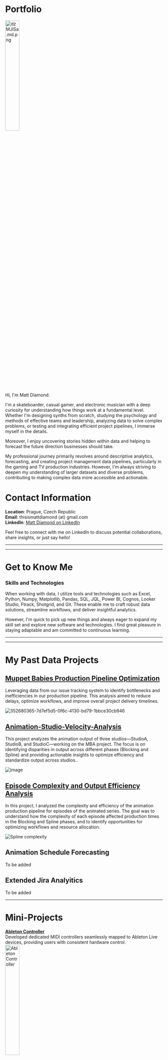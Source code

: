 # Portfolio

<p>
  <a href="https://freeimage.host/i/dzMJlSa">
    <img src="https://iili.io/dzMJlSa.md.png" alt="dzMJlSa.md.png" border="0" style="width:30%;">
  </a>
</p>

Hi, I'm Matt Diamond.

I'm a skateboarder, casual gamer, and electronic musician with a deep curiosity for understanding how things work at a fundamental level. Whether I'm designing synths from scratch, studying the psychology and methods of effective teams and leadership, analyzing data to solve complex problems, or testing and integrating efficient project pipelines, I immerse myself in the details.

Moreover, I enjoy uncovering stories hidden within data and helping to forecast the future direction businesses should take.

My professional journey primarily revolves around descriptive analytics, forecasting, and creating project management data pipelines, particularly in the gaming and TV production industries. However, I'm always striving to deepen my understanding of larger datasets and diverse problems, contributing to making complex data more accessible and actionable.

# Contact Information

**Location**: Prague, Czech Republic  
**Email**: thisismattdiamond (at) gmail.com  
**LinkedIn**: [Matt Diamond on LinkedIn](https://www.linkedin.com/in/thisismattdiamond/)  


Feel free to connect with me on LinkedIn to discuss potential collaborations, share insights, or just say hello!

---

---

# Get to Know Me 

### Skills and Technologies

When working with data, I utilize tools and technologies such as Excel, Python, Numpy, Matplotlib, Pandas, SQL, JQL, Power BI, Cognos, Looker Studio, Ftrack, Shotgrid, and Git. These enable me to craft robust data solutions, streamline workflows, and deliver insightful analytics.

However, I'm quick to pick up new things and always eager to expand my skill set and explore new software and technologies. I find great pleasure in staying adaptable and am committed to continuous learning.


---


---

# My Past Data Projects

## [Muppet Babies Production Pipeline Optimization](https://github.com/diamond-one/MuppetBabies-Pipeline-Optimization)

Leveraging data from our issue tracking system to identify bottlenecks and inefficiencies in our production pipeline. 
This analysis aimed to reduce delays, optimize workflows, and improve overall project delivery timelines.

![352680365-7d7ef5d5-0f6c-4130-bd79-1bbce30cb946](https://github.com/user-attachments/assets/f71d15fb-3308-4049-935c-bf13300bb9a0)

## [Animation-Studio-Velocity-Analysis](https://github.com/diamond-one/Animation-Studio-Velocity-Analysis)

This project analyzes the animation output of three studios—StudioA, StudioB, and StudioC—working on the MBA project. The focus is on identifying disparities in output across different phases (Blocking and Spline) and providing actionable insights to optimize efficiency and standardize output across studios..

![image](https://github.com/user-attachments/assets/ce190cd5-6935-4686-af8f-36a60048f8cf)

## [Episode Complexity and Output Efficiency Analysis](https://github.com/diamond-one/Episode-Complexity-and-Output-Efficiency-Analysis)

In this project, I analyzed the complexity and efficiency of the animation production pipeline for episodes of the animated series. The goal was to understand how the complexity of each episode affected production times in the Blocking and Spline phases, and to identify opportunities for optimizing workflows and resource allocation.

![Spline complexity ](https://github.com/user-attachments/assets/ff9f219b-e6f4-4209-89b3-47b9ba3466a8)

## Animation Schedule Forecasting 
To be added

## Extended Jira Analyitics 
To be added

---

# Mini-Projects

<p>
  <a href="https://github.com/diamond-one/Ableton_Control"><strong>Ableton Controller</strong></a>
  <br>
  Developed dedicated MIDI controllers seamlessly mapped to Ableton Live devices, providing users with consistent hardware control.
  <br>
  <a href="https://github.com/diamond-one/Ableton_Control">
    <img src="https://github.com/user-attachments/assets/f96d682c-4763-4739-a478-f2e3f47a79cb" alt="Ableton Controller" border="0" style="width:30%;">
  </a>
</p>

<p>
  <a href="https://github.com/diamond-one/Hanimex-E300-Retro-Computer-"><strong>Hanimex E300 Super 8 Viewer Retrofit</strong></a>
  <br>
  Developed a retrofit for the Hanimex E300, transforming it into a modern retro-computer.
  <br>
  <a href="https://github.com/diamond-one/Hanimex-E300-Retro-Computer-">
    <img src="https://github.com/user-attachments/assets/09508582-32b2-48f3-91ab-a6fe3c112446" alt="Hanimex E300 Super 8 Viewer Retrofit" border="0" style="width:30%;">
  </a>
</p>

<p>
  <a href="https://github.com/diamond-one/Czech_Quest"><strong>Czech Quest: Master 1000 Words</strong></a>
  <br>
  Czech Quest is a terminal-based language learning application designed to help users master 1000 common Czech words through the Leitner system and focused repetition.
  <br>
  <a href="https://github.com/diamond-one/Hanimex-E300-Retro-Computer-">
    <img src="https://github.com/user-attachments/assets/e01d30c5-f8ef-49ba-84a1-5bbe400d61e8" alt="Hanimex E300 Super 8 Viewer Retrofit" border="0" style="width:30%;">
  </a>
</p>

---

# Professional Experience

## Senior Producer at CI Games
**Europe (Remote) - August 2022 - 2024** 

- Developed Jupyter Notebook visualizations to enhance Jira functionality, providing advanced data insights and project-tracking capabilities.
- Led Hybrid Agile workflow integration, enhancing cross-functional team efficiency.
- Developed a Jira ingestion system, aiding producers by reducing ingestion times by 70%.
- Streamlined production pipeline for precise preproduction scope review.
- Developed and introduced a Slackbot for asynchronous stand-ups, automating scheduling and improving remote team communication.

## Operations Producer at Snowball Animation and Visual Effects Studios
**Israel (Hybrid) - Czech Republic (Hybrid) - Toronto (Remote), 2019 - 2022**

- Defined KPIs for a struggling project, successfully guiding it to budget balance.
- Transformed studio operations with live visual dashboards for all departments in multiple countries, enhancing project transparency and decision-making.
- Developed a cross-studio issue tracking and analysis system, speeding up turnaround time by 75%.
- Established quota data collection of artist outputs, resulting in more accurate forecasts.

## Additional Experience
- **Animation Producer / Animation Director at ASB – Animatic & Cinematic Studio, Bangkok Thailand (2013-2016)**
- **Artist Management at City Mural, International (2012-2016)**
- **Head of South Pacific Artist Management at This Way Up Artist Agency, New Zealand (2009-2011)**
- **Character Animator at TWTV, New Zealand (2010-2011)**

---

### Education 

- **MBA in Leadership, Innovation, and Consulting**: My thesis focused on "Agile Methodologies in Video Game Development: An Examination of the Perceptions of Game Developers, Producers, and Artists at CI Games."
- **IBM Data Analyst Professional Certificate**: Certified skills in data analysis, including advanced Excel, Python, and visualization tools.

### Personal Interests

Outside of work, I've recently embarked on the incredible journey of fatherhood. Helping my daughter grow, learn, and experience the world has been one of the most fulfilling projects I've been a part of, even if she does most of the work! It's a joy to guide and support her as she discovers new things.

<p align="center">
  <img src="https://iili.io/dzM3wKP.md.jpg" alt="dzM3wKP.md.jpg" style="width:40%;">
</p>
